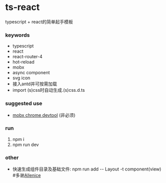 # ts-react
typescript + react的简单起手模板

### keywords
- typescript
- react
- react-router-4
- hot-reload
- mobx
- async component
- svg icon
- 接入antd并可按需加载
- import (s)css时自动生成.(s)css.d.ts

### suggested use
- [mobx chrome devtool](https://chrome.google.com/webstore/detail/mobx-developer-tools/pfgnfdagidkfgccljigdamigbcnndkod) (非必须)

### run
1. npm i
2. npm run dev

### other
- 快速生成组件目录及基础文件: npm run add -- Layout -t component(view) #多谢[Allenice](http://www.allenice233.com/)

